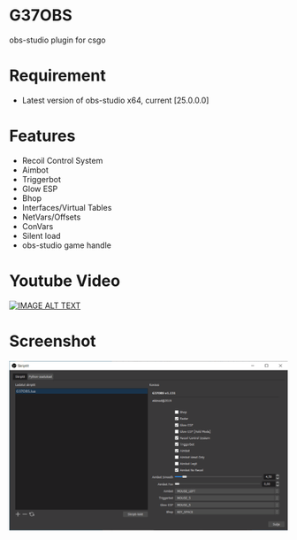 # G37OBS
obs-studio plugin for csgo

# Requirement
* Latest version of obs-studio x64, current [25.0.0.0]

# Features
* Recoil Control System
* Aimbot
* Triggerbot
* Glow ESP
* Bhop
* Interfaces/Virtual Tables
* NetVars/Offsets
* ConVars
* Silent load
* obs-studio game handle

# Youtube Video
[![IMAGE ALT TEXT](https://i.ytimg.com/vi/HlUdNrAy_pc/maxresdefault.jpg)](https://www.youtube.com/watch?v=HlUdNrAy_pc "G37OBS - LANHACK - OBS plugin")

# Screenshot
![alt text](https://github.com/ekknod/G37OBS/blob/master/Menu.png)
